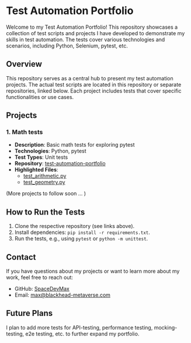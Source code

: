 # Test Automation Portfolio

Welcome to my Test Automation Portfolio! This repository showcases a collection of test scripts and projects I have developed to demonstrate my skills in test automation. The tests cover various technologies and scenarios, including Python, Selenium, pytest, etc.

## Overview

This repository serves as a central hub to present my test automation projects. The actual test scripts are located in this repository or separate repositories, linked below. Each project includes tests that cover specific functionalities or use cases.

## Projects

### 1. Math tests
- **Description**: Basic math tests for exploring pytest
- **Technologies**: Python, pytest
- **Test Types**: Unit tests
- **Repository**: [test-automation-portfolio](https://github.com/SpaceDevMax/test-automation-portfolio)
- **Highlighted Files**:
    - [test_arithmetic.py](https://github.com/SpaceDevMax/test-automation-portfolio/blob/main/math-tests/test_arithmetic.py)
    - [test_geometry.py](https://github.com/SpaceDevMax/test-automation-portfolio/blob/main/math-tests/test_geometry.py)
 
(More projects to follow soon ... )

## How to Run the Tests
1. Clone the respective repository (see links above).
2. Install dependencies: `pip install -r requirements.txt`.
3. Run the tests, e.g., using `pytest` or `python -m unittest`.

## Contact
If you have questions about my projects or want to learn more about my work, feel free to reach out:
- GitHub: [SpaceDevMax](https://github.com/SpaceDevMax)
- Email: max@blackhead-metaverse.com

## Future Plans
I plan to add more tests for API-testing, performance testing, mocking-testing, e2e testing, etc. to further expand my portfolio.

  


